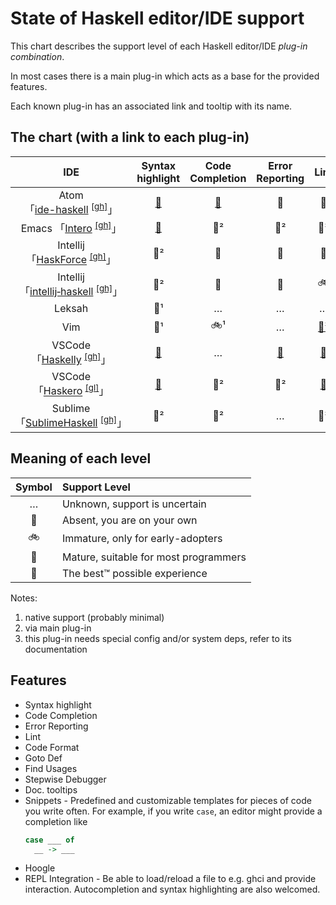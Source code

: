 # State of Haskell editor/IDE support

This chart describes the support level of each Haskell editor/IDE *plug-in combination*.

In most cases there is a main plug-in which acts as a base for the provided features.

Each known plug-in has an associated link and tooltip with its name.


## The chart (with a link to each plug-in)

| IDE | Syntax highlight | Code Completion | Error Reporting | Lint | Code Format | Goto Def | Find Usages | Stepwise Debugger | Doc. tooltips | Snippets | Hoogle | REPL Integration |
|:---:|:----------------:|:---------------:|:---------------:|:----:|:-----------:|:--------:|:-----------:|:-----------------:|:-------------:|:--------:|:------:|:----------------:|
| Atom<br>「[ide-haskell][atom06]&nbsp;<sup>[[gh]][atom06r]</sup>」 | [🚀][atom01] | [🚗][atom02] | 🚗 | 🚗 | [🚲][gen01] | 🚗 | … | [🚗][atom03] | [🚗][atom05] | [🚗][atom01] | [🚀][atom04] | 🚲 |
| Emacs 「[Intero][emacs02]&nbsp;<sup>[[gh]][emacs02r]</sup>」 | [🚀][emacs01] | 🚗² | 🚗² | 🚗² | [🚗][gen01] | 🚗² | … | 🚶 | 🚗² | [🚗][emacs04] | … | 🚗 |
| Intellij 「[HaskForce][inte01]&nbsp;<sup>[[gh]][inte01r]</sup>」 | 🚀² | 🚗 | 🚗 | 🚗 | 🚗 | 🚗 | 🚗 | 🚶 | 🚶 | 🚗 | 🚶 | 🚶 |
| Intellij<br>「[intellij&#8209;haskell][inte02]&nbsp;<sup>[[gh]][inte02r]</sup>」| 🚀² | 🚗 | 🚀 | 🚲 | 🚲 | 🚀 | 🚀 | 🚶 | 🚲 | 🚗 | 🚲 | … |
| Leksah | 🚀¹ | … | … | … | … | … | … | … | … | … | … | … |
| Vim      | 🚀¹ | 🚲¹ | … | [🚗³][vim01] | [🚗][gen01] | 🚲¹ | … | 🚶 | [🚗][vim02] | [🚗][vim03] | … | 🚲 |
| VSCode 「[Haskelly][vsco01]&nbsp;<sup>[[gh]][vsco01r]</sup>」 | [🚀][vsco02] | … | [🚶][vsco07] | [🚗][vsco03] | [🚗][vsco04] | 🚗² | … | [🚲][vsco05] | 🚗² | [🚲][vsco02] | [🚗][vsco08] | 🚲 |
| VSCode 「[Haskero][vsco06]&nbsp;<sup>[[gl]][vsco06r]</sup>」  | [🚀][vsco02] | 🚗² | 🚗² | [🚗][vsco03] | [🚗][vsco04] | 🚗² | 🚗² | [🚲][vsco05] | 🚗² | [🚲][vsco02] | [🚗][vsco08]² | 🚶 |
| Sublime 「[SublimeHaskell][subl01]&nbsp;<sup>[[gh]][subl01r]</sup>」 | 🚀² | 🚗² | … | 🚗² | … | 🚲¹ | … | 🚶 | 🚗² | … | … | 🚲 |


## Meaning of each level

| Symbol | Support Level                         |
|:------:|:------------------------------------- |
| …      | Unknown, support is uncertain         |
| 🚶     | Absent, you are on your own           |
| 🚲     | Immature, only for early-adopters     |
| 🚗     | Mature, suitable for most programmers |
| 🚀     | The best™ possible experience         |


Notes:

1. native support (probably minimal)
2. via main plug-in
3. this plug-in needs special config and/or system deps, refer to its documentation

## Features

* Syntax highlight 
* Code Completion
* Error Reporting
* Lint
* Code Format
* Goto Def
* Find Usages
* Stepwise Debugger
* Doc. tooltips
* Snippets - Predefined and customizable templates for pieces of code you write often. For example, if you write `case`, an editor might provide a completion like
  ```haskell
  case ___ of
    __ -> ___
  ```
* Hoogle
* REPL Integration - Be able to load/reload a file to e.g. ghci and provide interaction. Autocompletion and syntax highlighting are also welcomed.

[gen01]: https://github.com/chrisdone/hindent "hindent"

[atom01]: https://atom.io/packages/language-haskell "language-haskell"
[atom02]: https://atom.io/packages/autocomplete-haskell "ghc-mod via autocomplete-haskell"
[atom03]: https://atom.io/packages/haskell-debug "haskell-debug"
[atom04]: https://atom.io/packages/ide-haskell-hoogle "ide-haskell-hoogle"
[atom05]: https://atom.io/packages/haskell-ghc-mod "haskell-ghc-mod"
[atom06]: https://atom.io/packages/ide-haskell "ide-haskell"
[atom06r]: https://github.com/atom-haskell/ide-haskell "ide-haskell repo"

[emacs01]: http://haskell.github.io/haskell-mode/ "haskell-mode"
[emacs02]: https://commercialhaskell.github.io/intero/ "intero"
[emacs02r]: https://github.com/commercialhaskell/intero "intero repo"
[emacs04]: https://github.com/joaotavora/yasnippet "yasnippet"

[inte01]: https://plugins.jetbrains.com/plugin/7602-haskforce "HaskForce"
[inte01r]: https://github.com/carymrobbins/intellij-haskforce "HaskForce repo"
[inte02]: https://plugins.jetbrains.com/plugin/8258-intellij-haskell "intellij-haskell"
[inte02r]: https://github.com/rikvdkleij/intellij-haskell "intellij-haskell repo"

[vim01]: https://github.com/vim-syntastic/syntastic "syntastic"
[vim02]: https://github.com/bitc/vim-hdevtools "vim-hdevtools"
[vim03]: https://github.com/honza/vim-snippets "vim-snipmate default snippets"

[vsco01]: https://marketplace.visualstudio.com/items?itemName=UCL.haskelly "Haskelly"
[vsco01r]: https://github.com/haskelly-dev/Haskelly "Haskelly repo"
[vsco02]: https://marketplace.visualstudio.com/items?itemName=justusadam.language-haskell "Haskell Syntax Highlighting"
[vsco03]: https://marketplace.visualstudio.com/items?itemName=hoovercj.haskell-linter "haskell-linter"
[vsco04]: https://marketplace.visualstudio.com/items?itemName=monofon.hindent-format "hindent"
[vsco05]: https://marketplace.visualstudio.com/items?itemName=phoityne.phoityne-vscode "Phoityne"
[vsco06]: https://marketplace.visualstudio.com/items?itemName=Vans.haskero "Haskero"
[vsco06r]: https://gitlab.com/vannnns/haskero "Haskero repo"
[vsco07]: https://github.com/haskelly-dev/Haskelly/issues/29 "haskelly: issue #29"
[vsco08]: https://marketplace.visualstudio.com/items?itemName=jcanero.hoogle-vscode "hoogle-vscode"

[subl01]: https://packagecontrol.io/packages/SublimeHaskell "SublimeHaskell"
[subl01r]: https://github.com/SublimeHaskell/SublimeHaskell "SublimeHaskell repo"
